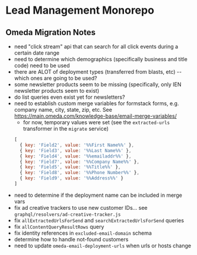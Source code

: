 # Lead Management Monorepo

## Omeda Migration Notes
- need "click stream" api that can search for all click events during a certain date range
- need to determine which demographics (specifically business and title code) need to be used
- there are ALOT of deployment types (transferred from blasts, etc) -- which ones are going to be used?
- some newsletter products seem to be missing (specifically, only IEN newsletter products seem to exist)
- do list queries even exist yet for newsletters?
- need to establish custom merge variables for formstack forms, e.g. company name, city, state, zip, etc. See https://main.omeda.com/knowledge-base/email-merge-variables/
  - for now, temporary values were set (see the `extracted-urls` transformer in the `migrate` service)
  ```js
  [
    { key: 'Field2', value: '%%First Name%%' },
    { key: 'Field3', value: '%%Last Name%%' },
    { key: 'Field4', value: '%%emailaddr%%' },
    { key: 'Field7', value: '%%Company Name%%' },
    { key: 'Field5', value: '%%Title%%' },
    { key: 'Field8', value: '%%Phone Number%%' },
    { key: 'Field9', value: '%%Address%%' }
  ]
  ```
- need to determine if the deployment name can be included in merge vars
- fix ad creative trackers to use new customer IDs... see `graphql/resolvers/ad-creative-tracker.js`
- fix `allExtractedUrlsForSend` and `searchExtractedUrlsForSend` queries
- fix `allContentQueryResultRows` query
- fix identity references in `excluded-email-domain` schema
- determine how to handle not-found customers
- need to update `omeda-email-deployment-urls` when urls or hosts change
